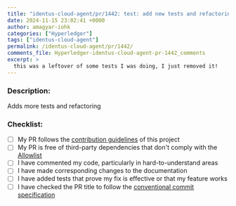 ```yaml
---
title: "identus-cloud-agent/pr/1442: test: add new tests and refactoring"
date: 2024-11-15 23:02:41 +0000
author: amagyar-iohk
categories: ["Hyperledger"]
tags: ["identus-cloud-agent"]
permalink: /identus-cloud-agent/pr/1442/
comments_file: Hyperledger-identus-cloud-agent-pr-1442_comments
excerpt: >
  this was a leftover of some tests I was doing, I just removed it!
---
```

### Description: 
Adds more tests and refactoring

### Checklist: 
- [ ] My PR follows the [contribution guidelines](https://github.com/hyperledger/identus-cloud-agent/blob/main/CONTRIBUTING.md) of this project
- [ ] My PR is free of third-party dependencies that don't comply with the [Allowlist](https://toc.hyperledger.org/governing-documents/allowed-third-party-license-policy.html#approved-licenses-for-allowlist)
- [ ] I have commented my code, particularly in hard-to-understand areas
- [ ] I have made corresponding changes to the documentation
- [ ] I have added tests that prove my fix is effective or that my feature works
- [ ] I have checked the PR title to follow the [conventional commit specification](https://www.conventionalcommits.org/en/v1.0.0/)
